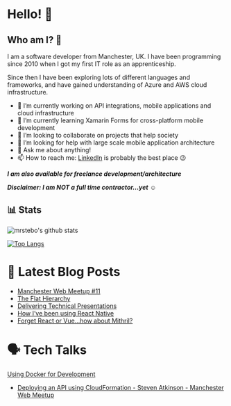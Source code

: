 # Hello! 👋

## Who am I? :thinking:

I am a software developer from Manchester, UK. I have been programming since 2010 when I got my first IT role as an apprenticeship.

Since then I have been exploring lots of different languages and frameworks, and have gained understanding of Azure and AWS cloud infrastructure.

- 🔭 I’m currently working on API integrations, mobile applications and cloud infrastructure
- 🌱 I’m currently learning Xamarin Forms for cross-platform mobile development
- 👯 I’m looking to collaborate on projects that help society
- 🤔 I’m looking for help with large scale mobile application architecture
- 💬 Ask me about anything!
- 📫 How to reach me: [LinkedIn](https://www.linkedin.com/in/steven-atkinson-79977516/) is probably the best place :wink:

**_I am also available for freelance development/architecture_**

**_Disclaimer: I am NOT a full time contractor...yet_** :relaxed:

## 📊 Stats

![mrstebo's github stats](https://github-readme-stats.vercel.app/api?username=mrstebo&show_icons=true&count_private=true)

[![Top Langs](https://github-readme-stats.vercel.app/api/top-langs/?username=mrstebo)](https://github.com/anuraghazra/github-readme-stats)

# 📔 Latest Blog Posts

<!-- BLOG-POST-LIST:START -->
- [Manchester Web Meetup #11](https://medium.com/@steven_atkinson/manchester-web-meetup-11-8e19495b9432?source=rss-4d26508a7421------2)
- [The Flat Hierarchy](https://medium.com/@steven_atkinson/the-flat-hierarchy-2234f67a5e1d?source=rss-4d26508a7421------2)
- [Delivering Technical Presentations](https://medium.com/@steven_atkinson/delivering-technical-presentations-ce53ebe95661?source=rss-4d26508a7421------2)
- [How I’ve been using React Native](https://medium.com/@steven_atkinson/how-ive-been-using-react-native-1ded10799304?source=rss-4d26508a7421------2)
- [Forget React or Vue…how about Mithril?](https://medium.com/@steven_atkinson/forget-react-or-vue-how-about-mithril-d5d1c44d77ac?source=rss-4d26508a7421------2)
<!-- BLOG-POST-LIST:END -->

# 🗣️ Tech Talks

[Using Docker for Development](https://vimeo.com/261998587)

<!-- TECH-TALKS:START -->
- [Deploying an API using CloudFormation - Steven Atkinson - Manchester Web Meetup](https://www.youtube.com/watch?v=s-WqKkAg7qw)
<!-- TECH-TALKS:END -->
